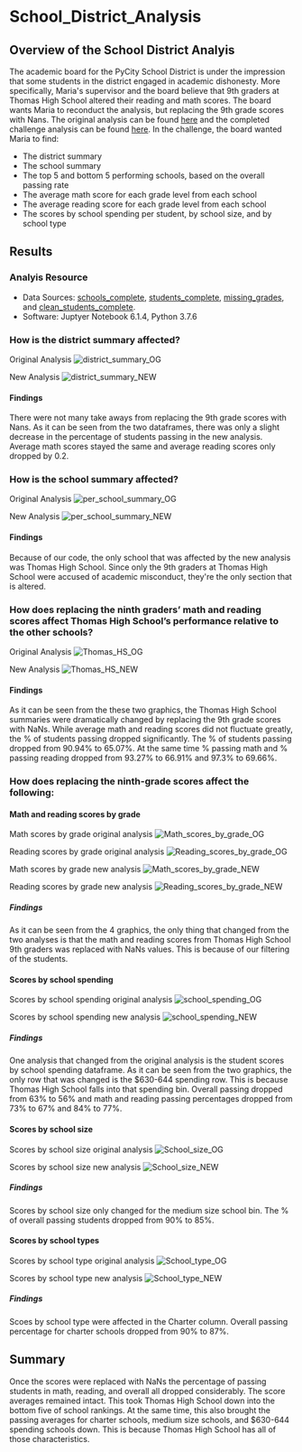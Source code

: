 # School_District_Analysis

## Overview of the School District Analyis
The academic board for the PyCity School District is under the impression that some students in the district engaged in academic dishonesty. More specifically, Maria's supervisor and the board believe that 9th graders at Thomas High School altered their reading and math scores. The board wants Maria to reconduct the analysis, but replacing the 9th grade scores with Nans. The original analysis can be found [here](https://github.com/jackogross123/School_District_Analysis/blob/main/PyCitySchools.ipynb) and the completed challenge analysis can be found [here](https://github.com/jackogross123/School_District_Analysis/blob/main/PyCitySchools_Challenge.ipynb). In the challenge, the board wanted Maria to find:
- The district summary
- The school summary
- The top 5 and bottom 5 performing schools, based on the overall passing rate
- The average math score for each grade level from each school
- The average reading score for each grade level from each school
- The scores by school spending per student, by school size, and by school type

## Results
### Analyis Resource 
- Data Sources: [schools_complete](https://github.com/jackogross123/School_District_Analysis/blob/main/Resources/schools_complete.csv), [students_complete](https://github.com/jackogross123/School_District_Analysis/blob/main/Resources/students_complete.csv), [missing_grades](https://github.com/jackogross123/School_District_Analysis/blob/main/Resources/missing_grades.csv), and [clean_students_complete](https://github.com/jackogross123/School_District_Analysis/blob/main/Resources/clean_students_complete.csv).
- Software: Juptyer Notebook 6.1.4, Python 3.7.6

### How is the district summary affected?

Original Analysis
![district_summary_OG](https://github.com/jackogross123/School_District_Analysis/blob/main/Resources/district_summary_OG.png)

New Analysis
![district_summary_NEW](https://github.com/jackogross123/School_District_Analysis/blob/main/Resources/district_summary_NEW.png)

#### Findings
There were not many take aways from replacing the 9th grade scores with Nans. As it can be seen from the two dataframes, there was only a slight decrease in the percentage of students passing in the new analysis. Average math scores stayed the same and average reading scores only dropped by 0.2.

### How is the school summary affected?

Original Analysis
![per_school_summary_OG](https://github.com/jackogross123/School_District_Analysis/blob/main/Resources/per_school_summary_OG.png)

New Analysis
![per_school_summary_NEW](https://github.com/jackogross123/School_District_Analysis/blob/main/Resources/per_school_summary_NEW.png)

#### Findings
Because of our code, the only school that was affected by the new analysis was Thomas High School. Since only the 9th graders at Thomas High School were accused of academic misconduct, they're the only section that is altered.  

### How does replacing the ninth graders’ math and reading scores affect Thomas High School’s performance relative to the other schools?

Original Analysis
![Thomas_HS_OG](https://github.com/jackogross123/School_District_Analysis/blob/main/Resources/Thomas_HS_OG.png)

New Analysis
![Thomas_HS_NEW](https://github.com/jackogross123/School_District_Analysis/blob/main/Resources/Thomas_HS_NEW.png)

#### Findings
As it can be seen from the these two graphics, the Thomas High School summaries were dramatically changed by replacing the 9th grade scores with NaNs. While average math and reading scores did not fluctuate greatly, the % of students passing dropped significantly. The % of students passing dropped from 90.94% to 65.07%. At the same time % passing math and % passing reading dropped from 93.27% to 66.91% and 97.3% to 69.66%.

### How does replacing the ninth-grade scores affect the following:

#### Math and reading scores by grade

Math scores by grade original analysis
![Math_scores_by_grade_OG](https://github.com/jackogross123/School_District_Analysis/blob/main/Resources/math_scores_by_grade_OG.png)

Reading scores by grade original analysis
![Reading_scores_by_grade_OG](https://github.com/jackogross123/School_District_Analysis/blob/main/Resources/reading_scores_by_grade_OG.png)

Math scores by grade new analysis
![Math_scores_by_grade_NEW](https://github.com/jackogross123/School_District_Analysis/blob/main/Resources/Math_scores_by_grade_NEW.png)

Reading scores by grade new analysis
![Reading_scores_by_grade_NEW](https://github.com/jackogross123/School_District_Analysis/blob/main/Resources/Reading_scores_by_grade_NEW.png)

##### Findings
As it can be seen from the 4 graphics, the only thing that changed from the two analyses is that the math and reading scores from Thomas High School 9th graders was replaced with NaNs values. This is because of our filtering of the students. 

#### Scores by school spending

Scores by school spending original analysis
![school_spending_OG](https://github.com/jackogross123/School_District_Analysis/blob/main/Resources/school_spending_OG.png)

Scores by school spending new analysis
![school_spending_NEW](https://github.com/jackogross123/School_District_Analysis/blob/main/Resources/School_spending_NEW.png)

##### Findings
One analysis that changed from the original analysis is the student scores by school spending dataframe. As it can be seen from the two graphics, the only row that was changed is the $630-644 spending row. This is because Thomas High School falls into that spending bin. Overall passing dropped from 63% to 56% and math and reading passing percentages dropped from 73% to 67% and 84% to 77%.

#### Scores by school size

Scores by school size original analysis
![School_size_OG](https://github.com/jackogross123/School_District_Analysis/blob/main/Resources/School_size_OG.png)

Scores by school size new analysis
![School_size_NEW](https://github.com/jackogross123/School_District_Analysis/blob/main/Resources/School_size_NWQ.png)

##### Findings
Scores by school size only changed for the medium size school bin. The % of overall passing students dropped from 90% to 85%. 

#### Scores by school types

Scores by school type original analysis
![School_type_OG](https://github.com/jackogross123/School_District_Analysis/blob/main/Resources/School_type_OG.png)

Scores by school type new analysis
![School_type_NEW](https://github.com/jackogross123/School_District_Analysis/blob/main/Resources/School_type_NEW.png)

##### Findings
Scoes by school type were affected in the Charter column. Overall passing percentage for charter schools dropped from 90% to 87%.

## Summary
Once the scores were replaced with NaNs the percentage of passing students in math, reading, and overall all dropped considerably. The score averages remained intact. This took Thomas High School down into the bottom five of school rankings. At the same time, this also brought the passing averages for charter schools, medium size schools, and $630-644 spending schools down. This is because Thomas High School has all of those characteristics.
